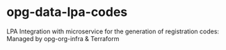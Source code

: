 # opg-data-lpa-codes
LPA Integration with microservice for the generation of registration codes: Managed by opg-org-infra &amp; Terraform

